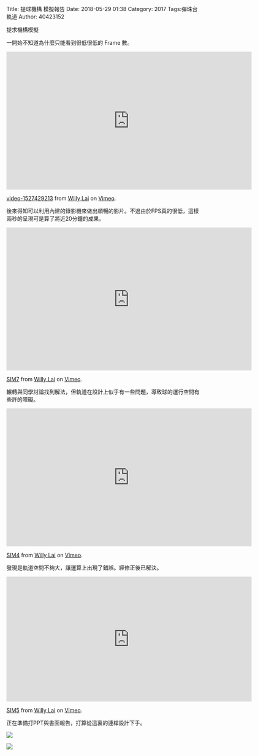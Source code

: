 Title: 提球機構 模擬報告
Date: 2018-05-29 01:38
Category: 2017
Tags:彈珠台軌道
Author: 40423152

提求機構模擬

<!-- PELICAN_END_SUMMARY -->

一開始不知道為什麼只能看到很低很低的 Frame 數。

<iframe src="https://player.vimeo.com/video/272236437" width="640" height="360" frameborder="0" webkitallowfullscreen mozallowfullscreen allowfullscreen></iframe>
<p><a href="https://vimeo.com/272236437">video-1527429213</a> from <a href="https://vimeo.com/user46451216">Willy Lai</a> on <a href="https://vimeo.com">Vimeo</a>.</p>

後來得知可以利用內建的錄影機來做出順暢的影片。不過由於FPS真的很低，這樣兩秒的呈現可是算了將近20分鐘的成果。

<iframe src="https://player.vimeo.com/video/272237971" width="640" height="373" frameborder="0" webkitallowfullscreen mozallowfullscreen allowfullscreen></iframe>
<p><a href="https://vimeo.com/272237971">SIM7</a> from <a href="https://vimeo.com/user46451216">Willy Lai</a> on <a href="https://vimeo.com">Vimeo</a>.</p>

輾轉與同學討論找到解法，但軌道在設計上似乎有一些問題，導致球的運行空間有些許的障礙。

<iframe src="https://player.vimeo.com/video/272236430" width="640" height="360" frameborder="0" webkitallowfullscreen mozallowfullscreen allowfullscreen></iframe>
<p><a href="https://vimeo.com/272236430">SIM4</a> from <a href="https://vimeo.com/user46451216">Willy Lai</a> on <a href="https://vimeo.com">Vimeo</a>.</p>

發現是軌道空間不夠大，讓運算上出現了錯誤。經修正後已解決。

<iframe src="https://player.vimeo.com/video/272236548" width="640" height="326" frameborder="0" webkitallowfullscreen mozallowfullscreen allowfullscreen></iframe>
<p><a href="https://vimeo.com/272236548">SIM5</a> from <a href="https://vimeo.com/user46451216">Willy Lai</a> on <a href="https://vimeo.com">Vimeo</a>.</p>

正在準備打PPT與書面報告，打算從這裏的連桿設計下手。

![](https://github.com/coursemdetw/project_site_files/blob/gh-pages/files/4042/40423152/20180529/link.PNG?raw=true)

![](https://github.com/coursemdetw/project_site_files/blob/gh-pages/files/4042/40423152/20180529/link2.PNG?raw=true)